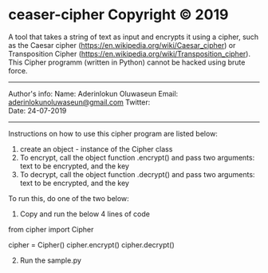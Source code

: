 # ceaser-cipher Copyright © 2019
 A tool that takes a string of text as input and encrypts it using a cipher, such as the Caesar cipher (https://en.wikipedia.org/wiki/Caesar_cipher) or Transposition Cipher (https://en.wikipedia.org/wiki/Transposition_cipher). This Cipher programm (written in Python) cannot be hacked using brute force.



******************************************************************************


Author's info: 
    Name:       Aderinlokun Oluwaseun
    Email:      aderinlokunoluwaseun@gmail.com
    Twitter:    
    Date:       24-07-2019


******************************************************************************


Instructions on how to use this cipher program are listed below:
1.  create an object - instance of the Cipher class
2.  To encrypt, call the object function .encrypt() and pass two arguments: text to be encrypted, and the key
3.  To decrypt, call the object function .decrypt() and pass two arguments: text to be encrypted, and the key

To run this, do one of the two below:

1.  Copy and run the below 4 lines of code

from cipher import Cipher

cipher = Cipher()
cipher.encrypt()
cipher.decrypt()

2.  Run the sample.py